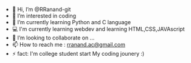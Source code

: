 - 👋 Hi, I’m @RRanand-git
- 👀 I’m interested in coding
- 🌱 I’m currently learning Python and C language
- 💻 I'm currently learning webdev and learning HTML,CSS,JAVAscript
- 💞️ I’m looking to collaborate on ...
- 📫 How to reach me : rranand.ac@gmail.com
- ⚡  fact: I'm college student start My coding jounery :) 

<!---
RRanand-git/RRanand-git is a ✨ special ✨ repository because its `README.md` (this file) appears on your GitHub profile.
You can click the Preview link to take a look at your changes.
--->
